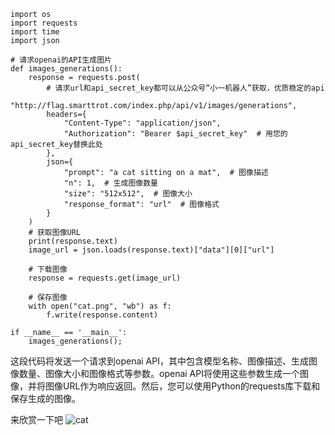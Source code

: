 ```
import os
import requests
import time
import json

# 请求openai的API生成图片
def images_generations():
    response = requests.post(
        # 请求url和api_secret_key都可以从公众号“小一机器人”获取，优质稳定的api
        "http://flag.smarttrot.com/index.php/api/v1/images/generations",
        headers={
            "Content-Type": "application/json",
            "Authorization": "Bearer $api_secret_key"  # 用您的api_secret_key替换此处
        },
        json={
            "prompt": "a cat sitting on a mat",  # 图像描述
            "n": 1,  # 生成图像数量
            "size": "512x512",  # 图像大小
            "response_format": "url"  # 图像格式
        }
    )
    # 获取图像URL
    print(response.text)
    image_url = json.loads(response.text)["data"][0]["url"]

    # 下载图像
    response = requests.get(image_url)

    # 保存图像
    with open("cat.png", "wb") as f:
        f.write(response.content)

if __name__ == '__main__':
    images_generations();

```
这段代码将发送一个请求到openai API，其中包含模型名称、图像描述、生成图像数量、图像大小和图像格式等参数。openai API将使用这些参数生成一个图像，并将图像URL作为响应返回。然后，您可以使用Python的requests库下载和保存生成的图像。

来欣赏一下吧
![cat](https://github.com/xing61/xiaoyi-robot/assets/38256442/6c957704-5f2e-4c4c-b31b-6cc630485b7d)
